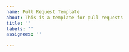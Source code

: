 ```yaml
---
name: Pull Request Template
about: This is a template for pull requests
title: ''
labels: ''
assignees: ''

---
```



